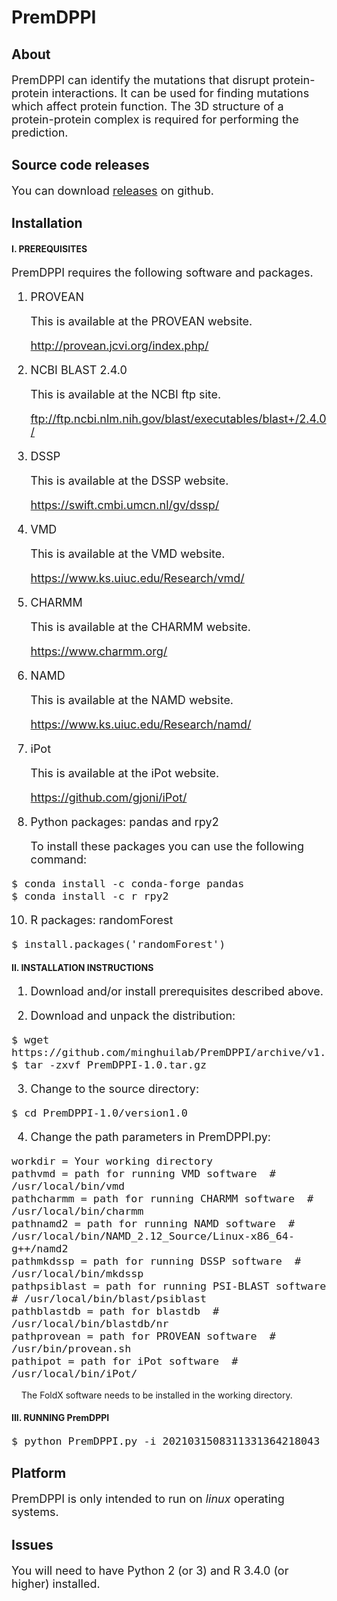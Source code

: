 # PremDPPI
## About
<font size=4> 
  
PremDPPI can identify the mutations that disrupt protein-protein interactions. It can be used for finding mutations which affect protein function. The 3D structure of a protein-protein complex is required for performing the prediction.
  
</font>


## Source code releases
<font size=4> 
  
You can download [releases](https://github.com/minghuilab/PremDPPI/releases) on github.

</font>

## Installation

#### I. PREREQUISITES

<font size=4>
 
PremDPPI requires the following software and packages.

1. PROVEAN

   This is available at the PROVEAN website.

   http://provean.jcvi.org/index.php/

2. NCBI BLAST 2.4.0

   This is available at the NCBI ftp site.

   ftp://ftp.ncbi.nlm.nih.gov/blast/executables/blast+/2.4.0/

3. DSSP

   This is available at the DSSP website.

   https://swift.cmbi.umcn.nl/gv/dssp/

4. VMD

   This is available at the VMD website.

   https://www.ks.uiuc.edu/Research/vmd/

6. CHARMM

   This is available at the CHARMM website.

   https://www.charmm.org/

7. NAMD

   This is available at the NAMD website.

   https://www.ks.uiuc.edu/Research/namd/

8. iPot

   This is available at the iPot website.

   https://github.com/gjoni/iPot/

9. Python packages: pandas and rpy2

   To install these packages you can use the following command:
</font>

<font size=4>

	$ conda install -c conda-forge pandas
	$ conda install -c r rpy2

</font> 

<font size=4>

10. R packages: randomForest

</font>

<font size=4>

	$ install.packages('randomForest')

</font> 

#### II. INSTALLATION INSTRUCTIONS

<font size=4>

1. Download and/or install prerequisites described above.

2. Download and unpack the distribution:

</font>

<font size=4>

	$ wget https://github.com/minghuilab/PremDPPI/archive/v1.0.tar.gz
	$ tar -zxvf PremDPPI-1.0.tar.gz

</font> 

<font size=4>

3. Change to the source directory:

</font>

<font size=4>

	$ cd PremDPPI-1.0/version1.0

</font> 

<font size=4>

4. Change the path parameters in PremDPPI.py:

</font>

<font size=4>

	workdir = Your working directory
	pathvmd = path for running VMD software  # /usr/local/bin/vmd
	pathcharmm = path for running CHARMM software  # /usr/local/bin/charmm
	pathnamd2 = path for running NAMD software  # /usr/local/bin/NAMD_2.12_Source/Linux-x86_64-g++/namd2
	pathmkdssp = path for running DSSP software  # /usr/local/bin/mkdssp
	pathpsiblast = path for running PSI-BLAST software  # /usr/local/bin/blast/psiblast
	pathblastdb = path for blastdb  # /usr/local/bin/blastdb/nr
	pathprovean = path for PROVEAN software  # /usr/bin/provean.sh
	pathipot = path for iPot software  # /usr/local/bin/iPot/
	
</font>

&nbsp; &nbsp; The FoldX software needs to be installed in the working directory.

#### III. RUNNING PremDPPI

<font size=4>

	$ python PremDPPI.py -i 2021031508311331364218043

</font> 

## Platform

<font size=4>

PremDPPI is only intended to run on *linux* operating systems.

</font>

## Issues

<font size=4>

You will need to have Python 2 (or 3) and R 3.4.0 (or higher) installed.

</font>
